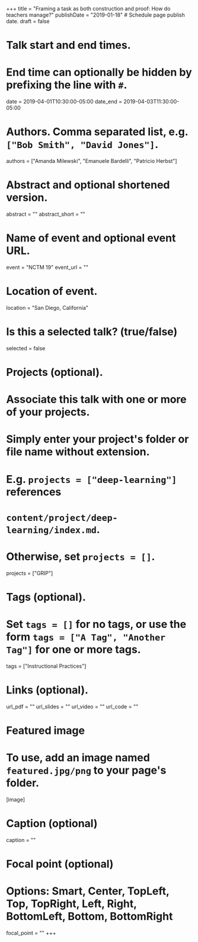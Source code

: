 +++
title = "Framing a task as both construction and proof: How do teachers manage?"
publishDate = "2019-01-18"  # Schedule page publish date.
draft = false

# Talk start and end times.
#   End time can optionally be hidden by prefixing the line with `#`.
date = 2019-04-01T10:30:00-05:00
date_end = 2019-04-03T11:30:00-05:00

# Authors. Comma separated list, e.g. `["Bob Smith", "David Jones"]`.
authors = ["Amanda Milewski", "Emanuele Bardelli", "Patricio Herbst"]

# Abstract and optional shortened version.
abstract = ""
abstract_short = ""

# Name of event and optional event URL.
event = "NCTM 19"
event_url = ""

# Location of event.
location = "San Diego, California"

# Is this a selected talk? (true/false)
selected = false

# Projects (optional).
#   Associate this talk with one or more of your projects.
#   Simply enter your project's folder or file name without extension.
#   E.g. `projects = ["deep-learning"]` references
#   `content/project/deep-learning/index.md`.
#   Otherwise, set `projects = []`.
projects = ["GRIP"]

# Tags (optional).
#   Set `tags = []` for no tags, or use the form `tags = ["A Tag", "Another Tag"]` for one or more tags.
tags = ["Instructional Practices"]

# Links (optional).
url_pdf = ""
url_slides = ""
url_video = ""
url_code = ""

# Featured image
# To use, add an image named `featured.jpg/png` to your page's folder.
[image]
  # Caption (optional)
  caption = ""

  # Focal point (optional)
  # Options: Smart, Center, TopLeft, Top, TopRight, Left, Right, BottomLeft, Bottom, BottomRight
  focal_point = ""
+++
